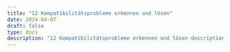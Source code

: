 ```yaml
---
title: "12 Kompatibilitätsprobleme erkennen und lösen"
date: 2024-04-07
draft: false
type: docs
description: "12 Kompatibilitätsprobleme erkennen und lösen description"
---
```


